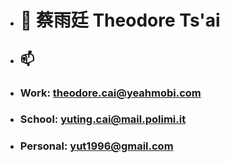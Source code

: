 - # 👋 蔡雨廷 Theodore Ts'ai

- ## 📫 
- ### Work: theodore.cai@yeahmobi.com 
- ### School: yuting.cai@mail.polimi.it
- ### Personal: yut1996@gmail.com
<!-- 

  ## ✔️ Done 🟡 In Progress ❌ Unstarted ⬆️ Updated since last week 
  ## Learning progress:
  ##   ✔️ SQL
- #### ✔️ MySQL
- #### ✔️ SQL Queries
- #### ✔️ Navicat
  ##   ✔️ JDBC 
- #### ✔️ JDBC Working Demo
  ##   ✔️ Spring Framework ⬆️
- ###  ✔️ SpringBoot ⬆️
- ###  ✔️ SpringMVC ⬆️
- #### ✔️ Dependency Injection 
- #### ✔️ Inversion of Control
- #### ✔️ Spring JDBC Template ⬆️
- #### ✔️ Working demo with JDBC Template ⬆️
- #### ✔️ Concepts of Aspect Orienrted Programming ⬆️
- #### ✔️ SpringAOP ⬆️
- #### ✔️ Servlet Filters and Spring Interceptors ⬆️
- #### ✔️ Spring Web App Working Demo
- #### ✔️ Connecting Web App to mySQL Database with JPA
  ##   ✔️ MyBatis ⬆️ 
- #### ✔️ Working demo connecting to database with MyBatis ⬆️
- #### ✔️ Annotation Mapping ⬆️
- #### ❌ XML Mapping
  ##   ❌ ctripcorp Apollo
  ##   MISC
- #### 🟡 DAO Pattern ⬆️
- #### ❌ http Protocol revision
- #### ❌ Apache Tomcat revision
- ####  -->
<!---
theodoretsai/theodoretsai is a ✨ special ✨ repository because its `README.md` (this file) appears on your GitHub profile.
You can click the Preview link to take a look at your changes.
--->
